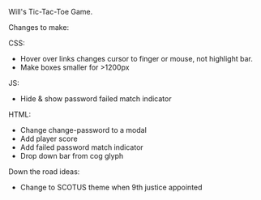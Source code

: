 Will's Tic-Tac-Toe Game.

Changes to make:

CSS:
 - Hover over links changes cursor to finger or mouse, not highlight bar.
 - Make boxes smaller for >1200px

JS:
 - Hide & show password failed match indicator

HTML:
 - Change change-password to a modal
 - Add player score
 - Add failed password match indicator
 - Drop down bar from cog glyph


Down the road ideas:
 - Change to SCOTUS theme when 9th justice appointed
